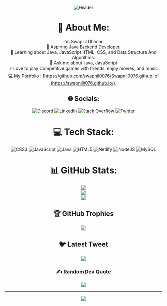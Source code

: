 <div align="center">
  
  ![Header](https://user-images.githubusercontent.com/58816804/220159681-4762c0ad-d672-465c-a4ce-d1578dc53360.png)

  
# 💫 About Me:
I'm Swapnil Dhiman<br>🤝 Aspiring Java Backend Developer,<br>🌱 Learning about Java, JavaScript HTML, CSS, and Data Structure And Algorithms.<br>💬 Ask me about Java, JavaScript<br>⚡ Love to play Competitive games with friends, enjoy movies, and music <br> 💻 My Portfolio : [https://github.com/swapnil0076/Swapnil0076.github.io](https://swapnil0076.github.io/).


## 🌐 Socials:
[![Discord](https://img.shields.io/badge/Discord-%237289DA.svg?logo=discord&logoColor=white)](https://discord.gg/S_wap_nil#3793) [![LinkedIn](https://img.shields.io/badge/LinkedIn-%230077B5.svg?logo=linkedin&logoColor=white)](https://linkedin.com/in/SwapnilDhiman) [![Stack Overflow](https://img.shields.io/badge/-Stackoverflow-FE7A16?logo=stack-overflow&logoColor=white)](https://stackoverflow.com/users/20863266/swapnil-dhiman) [![Twitter](https://img.shields.io/badge/Twitter-%231DA1F2.svg?logo=Twitter&logoColor=white)](https://twitter.com/@SwapnilDhiman2) 

# 💻 Tech Stack:
![CSS3](https://img.shields.io/badge/css3-%231572B6.svg?style=flat&logo=css3&logoColor=white) ![JavaScript](https://img.shields.io/badge/javascript-%23323330.svg?style=flat&logo=javascript&logoColor=%23F7DF1E) ![Java](https://img.shields.io/badge/java-%23ED8B00.svg?style=flat&logo=java&logoColor=white) ![HTML5](https://img.shields.io/badge/html5-%23E34F26.svg?style=flat&logo=html5&logoColor=white) ![Netlify](https://img.shields.io/badge/netlify-%23000000.svg?style=flat&logo=netlify&logoColor=#00C7B7) ![NodeJS](https://img.shields.io/badge/node.js-6DA55F?style=flat&logo=node.js&logoColor=white) ![MySQL](https://img.shields.io/badge/mysql-%2300f.svg?style=flat&logo=mysql&logoColor=white)
# 📊 GitHub Stats:
![](https://github-readme-stats.vercel.app/api?username=Swapnil0076&theme=radical&hide_border=false&include_all_commits=true&count_private=true)<br/>
![](https://github-readme-streak-stats.herokuapp.com/?user=Swapnil0076&theme=radical&hide_border=false)<br/>
![](https://github-readme-stats.vercel.app/api/top-langs/?username=Swapnil0076&theme=radical&hide_border=false&include_all_commits=true&count_private=true&layout=compact)

## 🏆 GitHub Trophies
![](https://github-profile-trophy.vercel.app/?username=Swapnil0076&theme=radical&no-frame=false&no-bg=false&margin-w=4)

## 🐦 Latest Tweet
[![](https://gtce.itsvg.in/api?username=@SwapnilDhiman2)](https://github.com/VishwaGauravIn/github-twitter-card-embed)

### ✍️ Random Dev Quote
![](https://quotes-github-readme.vercel.app/api?type=horizontal&theme=radical)

---
[![](https://visitcount.itsvg.in/api?id=Swapnil0076&icon=4&color=0)](https://visitcount.itsvg.in)

